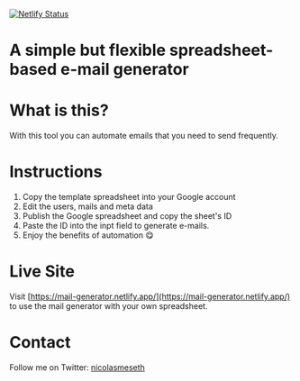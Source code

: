 [![Netlify Status](https://api.netlify.com/api/v1/badges/e6319821-641b-4a4d-82bb-07157a36768c/deploy-status)](https://app.netlify.com/sites/mail-generator/deploys)

# A simple but flexible spreadsheet-based e-mail generator

# What is this?

With this tool you can automate emails that you need to send frequently.

# Instructions

1. Copy the template spreadsheet into your Google account
2. Edit the users, mails and meta data
3. Publish the Google spreadsheet and copy the sheet's ID
4. Paste the ID into the inpt field to generate e-mails.
5. Enjoy the benefits of automation 😋

# Live Site

Visit [https://mail-generator.netlify.app/](https://mail-generator.netlify.app/) to use the mail generator with your own spreadsheet.

# Contact

Follow me on Twitter: [nicolasmeseth](https://twitter.com/nicolasmeseth)